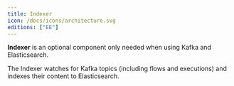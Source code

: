 ```yaml
---
title: Indexer
icon: /docs/icons/architecture.svg
editions: ["EE"]
---
```


**Indexer** is an optional component only needed when using Kafka and Elasticsearch.

The Indexer watches for Kafka topics (including flows and executions) and indexes their content to Elasticsearch.